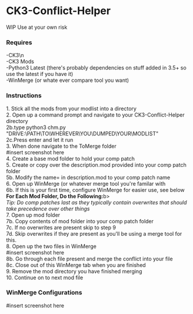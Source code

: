 # CK3-Conflict-Helper
WIP Use at your own risk

<h3>Requires</h3>
-CK3\n<br>
-CK3 Mods<br>
-Python3 Latest (there's probably dependencies on stuff added in 3.5+ so use the latest if you have it)<br>
-WinMerge (or whate ever compare tool you want)<br>
<p></p>
<h3>Instructions</h3>
1. Stick all the mods from your modlist into a directory<br>
2. Open up a command prompt and navigate to your CK3-Conflict-Helper directory<br>
2b.type python3 chm.py "DRIVE:\PATH\TO\WHEREVER\YOU\DUMPED\YOUR\MODLIST"<br>
2c.Press enter and let it run<br>
3. When done navigate to the ToMerge folder<br>
#insert screenshot here<br>
4. Create a base mod folder to hold your comp patch<br>
5. Create or copy over the description.mod provided into your comp patch folder<br>
5b. Modify the name= in description.mod to your comp patch name<br>
6. Open up WinMerge (or whatever merge tool you're familar with<br>
6b. If this is your first time, configure WinMerge for easier use, see below<br>
<b>For Each Mod Folder, Do the Following:</b>b><br>
<i>Tip: Do comp patches last as they typically contain overwrites that should take precedence over other things</i><br>
7. Open up mod folder<br>
7b. Copy contents of mod folder into your comp patch folder<br>
7c. If no overwrites are present skip to step 9<br>
7d. Skip overwrites if they are present as you'll be using a merge tool for this.<br>
8. Open up the two files in WinMerge<br>
#insert screenshot here<br>
8b. Go through each file present and merge the conflict into your file<br>
8c. Close out of this WinMerge tab when you are finished<br>
9. Remove the mod directory you have finished merging <br>
10. Continue on to next mod file<br>

<h3>WinMerge Configurations</h3>
#insert screenshot here<br>
